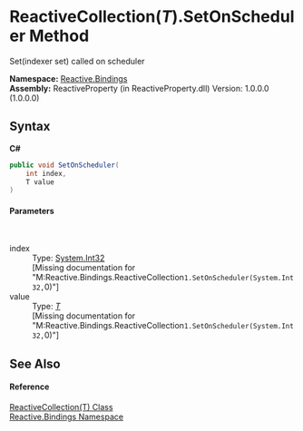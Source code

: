 # ReactiveCollection(*T*).SetOnScheduler Method 
 

Set(indexer set) called on scheduler

**Namespace:**&nbsp;<a href="c3971206-685a-088e-bb60-d89f59135b99">Reactive.Bindings</a><br />**Assembly:**&nbsp;ReactiveProperty (in ReactiveProperty.dll) Version: 1.0.0.0 (1.0.0.0)

## Syntax

**C#**<br />
``` C#
public void SetOnScheduler(
	int index,
	T value
)
```


#### Parameters
&nbsp;<dl><dt>index</dt><dd>Type: <a href="http://msdn2.microsoft.com/en-us/library/td2s409d" target="_blank">System.Int32</a><br />\[Missing <param name="index"/> documentation for "M:Reactive.Bindings.ReactiveCollection`1.SetOnScheduler(System.Int32,`0)"\]</dd><dt>value</dt><dd>Type: <a href="a71c46d1-d600-289a-5bd8-794208b350a7">*T*</a><br />\[Missing <param name="value"/> documentation for "M:Reactive.Bindings.ReactiveCollection`1.SetOnScheduler(System.Int32,`0)"\]</dd></dl>

## See Also


#### Reference
<a href="a71c46d1-d600-289a-5bd8-794208b350a7">ReactiveCollection(T) Class</a><br /><a href="c3971206-685a-088e-bb60-d89f59135b99">Reactive.Bindings Namespace</a><br />